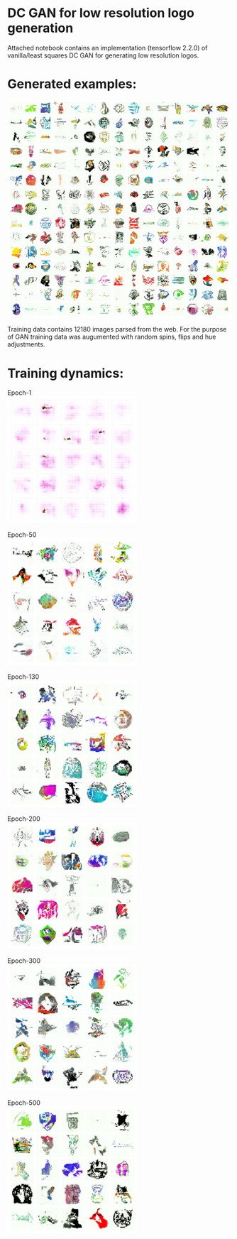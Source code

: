 # DC GAN for low resolution logo generation

Attached notebook contains an implementation (tensorflow 2.2.0) of vanilla/least squares DC GAN for generating
low resolution logos.

# Generated examples:

![Generated Logos](https://github.com/nslyubaykin/low_res_logos_gan/blob/master/gen_examples.png)

Training data contains 12180 images parsed from the web. For the purpose of GAN training data was
augumented with random spins, flips and hue adjustments.

# Training dynamics:
Epoch-1<br/>
![Epoch-1](https://github.com/nslyubaykin/low_res_logos_gan/blob/master/training_progress_imgs/index.png)

Epoch-50<br/>
![Epoch-50](https://github.com/nslyubaykin/low_res_logos_gan/blob/master/training_progress_imgs/ep50.png)

Epoch-130<br/>
![Epoch-130](https://github.com/nslyubaykin/low_res_logos_gan/blob/master/training_progress_imgs/ep130.png)

Epoch-200<br/>
![Epoch-200](https://github.com/nslyubaykin/low_res_logos_gan/blob/master/training_progress_imgs/ep200.png)

Epoch-300<br/>
![Epoch-300](https://github.com/nslyubaykin/low_res_logos_gan/blob/master/training_progress_imgs/ep300.png)

Epoch-500<br/>
![Epoch-500](https://github.com/nslyubaykin/low_res_logos_gan/blob/master/training_progress_imgs/ep500.png)
